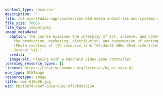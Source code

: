 ```yaml
---
content_type: resource
description: ''
file: /ol-ocw-studio-app/courses/cms-610-media-industries-and-systems-spring-2006/bbcf36fdd94f381a98a19f13bd9c9134_cms-610s06.jpg
file_size: 70036
file_type: image/jpeg
image_metadata:
  caption: The course examines the interplay of art, science, and commerce shaping
    the production, marketing, distribution, and consumption of contemporary media.
    (Photo courtesy of {{% resource_link "62cdaef6-386d-49a4-ac2b-2c1e7fc5de1b" "Jon
    Jordan" %}}.)
  credit: ''
  image-alt: Playing with a handheld video game controller.
learning_resource_types: []
license: https://creativecommons.org/licenses/by-nc-sa/4.0/
ocw_type: OCWImage
resourcetype: Image
title: cms-610s06.jpg
uid: bbcf36fd-d94f-381a-98a1-9f13bd9c9134
---
```

